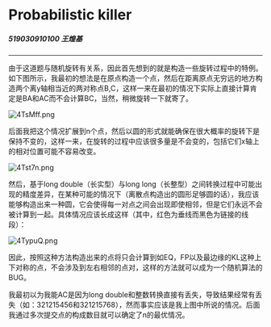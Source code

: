 # Probabilistic killer

##### 519030910100 王煌基

----------------------------------------

由于这道题与随机旋转有关系，因此首先想到的就是构造一些旋转过程中的特例。如下图所示，我最初的想法是在原点构造一个点，然后在距离原点无穷远的地方构造两个离y轴相当近的两对称点B,C，这样一来在最初的情况下实际上直接计算肯定是BA和AC而不会计算BC，当然，稍微旋转一下就寄了。

![4TsMff.png](https://z3.ax1x.com/2021/10/01/4TsMff.png)

后面我把这个情况扩展到n个点，然后以圆的形式就能确保在很大概率的旋转下是保持不变的，这样一来，在旋转的过程中应该很多量是不会变的，包括它们x轴上的相对位置可能不容易改变。

![4Tst7n.png](https://z3.ax1x.com/2021/10/01/4Tst7n.png)

然后，基于long double（长实型）与long long（长整型）之间转换过程中可能出现的精度差异，在某种可能的情况下（离散点构造出的圆形足够圆的话），我应该能够构造出来一种圆，它会使得每一对点之间会出现即使相邻，但是它们永远不会被计算到一起。具体情况应该长成这样（其中，红色为垂线而黑色为链接的线段）：

![4TypuQ.png](https://z3.ax1x.com/2021/10/01/4TypuQ.png)

因此，按照这种方法构造出来的点将只会计算到如EQ，FP以及最边缘的KL这种上下对称的点，不会涉及到左右相邻的点对，这样的方法就可以成为一个随机算法的BUG。

我最初以为我能AC是因为long double和整数转换直接有丢失，导致结果经常有丢失（如：321215456和321215768），然而事实应该是我上图中所说的情况。后面我通过多次提交点的构成数目就可以确定了n的最优情况。
